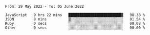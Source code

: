<!--START_SECTION:waka-->

```text
From: 29 May 2022 - To: 05 June 2022

JavaScript   9 hrs 22 mins   ████████████████████████▓   98.38 %
JSON         8 mins          ▒░░░░░░░░░░░░░░░░░░░░░░░░   01.54 %
Ruby         0 secs          ░░░░░░░░░░░░░░░░░░░░░░░░░   00.08 %
Other        0 secs          ░░░░░░░░░░░░░░░░░░░░░░░░░   00.00 %
```

<!--END_SECTION:waka-->
